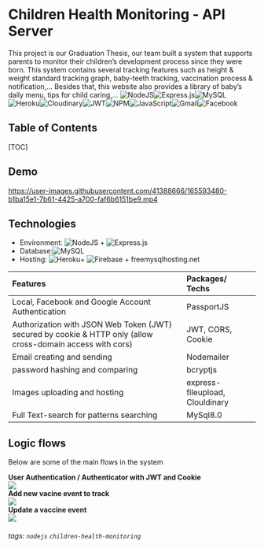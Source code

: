 <!-- ---
title: 'CHM API Server'
disqus: hackmd
---
 -->
# Children Health Monitoring - API Server

This project is our Graduation Thesis, our team built a system that supports parents to monitor their children’s development process since they were born. This system contains several tracking features such as height & weight standard tracking graph, baby-teeth tracking, vaccination process & notification,… Besides that, this website also provides a library of baby’s daily menu, tips for child caring,…
![NodeJS](https://img.shields.io/badge/node.js-6DA55F?style=for-the-badge&logo=node.js&logoColor=white)![Express.js](https://img.shields.io/badge/express.js-%23404d59.svg?style=for-the-badge&logo=express&logoColor=%2361DAFB)![MySQL](https://img.shields.io/badge/mysql-%2300f.svg?style=for-the-badge&logo=mysql&logoColor=white)![Heroku](https://img.shields.io/badge/heroku-%23430098.svg?style=for-the-badge&logo=heroku&logoColor=white)![Cloudinary](https://cloudinary-res.cloudinary.com/image/upload/dpr_2.0,c_scale,f_auto,q_auto,w_50/cloudinary_logo_for_white_bg.svg)![JWT](https://img.shields.io/badge/JWT-black?style=for-the-badge&logo=JSON%20web%20tokens)![NPM](https://img.shields.io/badge/NPM-%23000000.svg?style=for-the-badge&logo=npm&logoColor=white)![JavaScript](https://img.shields.io/badge/javascript-%23323330.svg?style=for-the-badge&logo=javascript&logoColor=%23F7DF1E)![Gmail](https://img.shields.io/badge/Gmail-D14836?style=for-the-badge&logo=gmail&logoColor=white)![Facebook](https://img.shields.io/badge/Facebook-%231877F2.svg?style=for-the-badge&logo=Facebook&logoColor=white)





## Table of Contents
[TOC]

Demo
---


https://user-images.githubusercontent.com/41388666/165593480-b1ba15e1-7b61-4425-a700-faf6b6151be9.mp4



Technologies
---
- Environment:  ![NodeJS](https://img.shields.io/badge/node.js-6DA55F?style=for-the-badge&logo=node.js&logoColor=white) + ![Express.js](https://img.shields.io/badge/express.js-%23404d59.svg?style=for-the-badge&logo=express&logoColor=%2361DAFB)
- Database:![MySQL](https://img.shields.io/badge/mysql-%2300f.svg?style=for-the-badge&logo=mysql&logoColor=white)
- Hosting: ![Heroku](https://img.shields.io/badge/heroku-%23430098.svg?style=for-the-badge&logo=heroku&logoColor=white)+ ![Firebase](https://img.shields.io/badge/firebase-%23039BE5.svg?style=for-the-badge&logo=firebase) + freemysqlhosting.net




|                          Features                          | Packages/ Techs |
|:-----------------------------------------------------------|:--------------- |
|Local, Facebook and Google Account Authentication  |PassportJS|
|Authorization with JSON Web Token (JWT) secured by cookie & HTTP only (allow cross-domain access with cors) |JWT, CORS, Cookie       |
|Email creating and sending|Nodemailer|
|password hashing and comparing|bcryptjs|
|Images uploading and hosting|express-fileupload, Clouldinary|
|Full Text-search for patterns searching|MySql8.0|


Logic flows
---
Below are some of the main flows in the system

**User Authentication / Authenticator with JWT and Cookie**  
    ![](https://i.imgur.com/1PkLXEy.png)  
**Add new vacine event to track**  
    ![](https://i.imgur.com/bhblHJa.png)  
**Update a vaccine event**  
    <img src = "https://i.imgur.com/KBozTIJ.png"/>  




###### tags: `nodejs` `children-health-monitoring`

